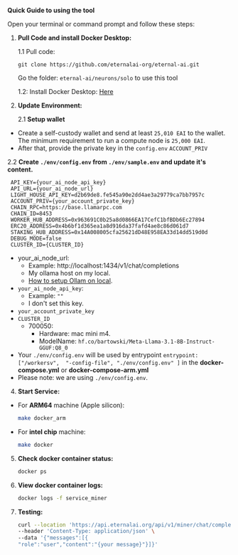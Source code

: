 **Quick Guide to using the tool**

Open your terminal or command prompt and follow these steps:

1. **Pull Code and install Docker Desktop:**

   1.1 Pull code:
   ```
   git clone https://github.com/eternalai-org/eternal-ai.git
   ```

   	Go the folder: `eternal-ai/neurons/solo` to use this tool

   1.2: Install Docker Desktop: [Here](https://docs.docker.com/desktop/setup/install/mac-install/)

3. **Update Environment:**

   2.1 **Setup wallet**
  - Create a self-custody wallet and send at least `25,010 EAI` to the wallet. The minimum requirement to run a compute node is `25,000 EAI`.
  - After that, provide the private key in the `config.env` `ACCOUNT_PRIV`

   2.2 **Create `./env/config.env` from `./env/sample.env` and update it's content.**

   ```dotenv
    API_KEY={your_ai_node_api_key}
    API_URL={your_ai_node_url}
    LIGHT_HOUSE_API_KEY=d2b69de8.fe545a90e2dd4ae3a29779ca7bb7957c
    ACCOUNT_PRIV={your_account_private_key}
    CHAIN_RPC=https://base.llamarpc.com
    CHAIN_ID=8453
    WORKER_HUB_ADDRESS=0x963691C0b25a8d0866EA17CefC1bfBDb6Ec27894
    ERC20_ADDRESS=0x4b6bf1d365ea1a8d916da37fafd4ae8c86d061d7
    STAKING_HUB_ADDRESS=0x14A008005cfa25621dD48E958EA33d14dd519d0d
    DEBUG_MODE=false
    CLUSTER_ID={CLUSTER_ID}
   ```
  - your_ai_node_url:
    - Example: http://localhost:1434/v1/chat/completions
    - My ollama host on my local.
    - [How to setup Ollam on local](https://github.com/eternalai-org/eternal-ai/blob/master/neurons/solo/setup-ollam.md).
  - `your_ai_node_api_key`:
    - Example: `""`
    - I don't set this key.
  - `your_account_private_key`
  - `CLUSTER_ID`
    - 700050:
      - Hardware: mac mini m4.
      - ModelName: `hf.co/bartowski/Meta-Llama-3.1-8B-Instruct-GGUF:Q8_0`
  - Your `./env/config.env` will be used by  entrypoint `entrypoint: ["/workersv",  "-config-file", "./env/config.env" ]` in the **docker-compose.yml** or **docker-compose-arm.yml**
  - Please note: we are using ``./env/config.env``.
4. **Start Service:**
  - For **ARM64** machine (Apple silicon):
    ```bash
    make docker_arm
    ```
  - For **intel chip** machine:
    ```bash
    make docker
    ```

5. **Check docker container status:**
    ```bash
    docker ps
    ```

6. **View docker container logs:**
    ```bash
    docker logs -f service_miner
    ```

7. **Testing:**
    ```bash
    curl --location 'https://api.eternalai.org/api/v1/miner/chat/completions' \
    --header 'Content-Type: application/json' \
    --data '{"messages":[{
    "role":"user","content":"{your message}"}]}'
    ```
